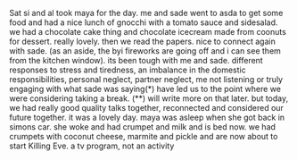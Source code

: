Sat si and al took maya for the day. me and sade went to asda to get some food and had a nice lunch of gnocchi with a tomato sauce and sidesalad. we had a chocolate cake thing and chocolate icecream made from coonuts for dessert. really lovely. then we read the papers. nice to connect again with sade. (as an aside, the byi fireworks are going off and i can see them from the kitchen window). its been tough with me and sade. different responses to stress and tiredness, an imbalance in the domestic responsibilities, personal neglect, partner neglect, me not listening or truly engaging with what sade was saying(*) have led us to the point where we were considering taking a break. (**) will write more on that later. but today, we had really good quality talks together, reconnected and considered our future together. it was a lovely day. maya was asleep when she got back in simons car. she woke and had crumpet and milk and is bed now. we had crumpets with coconut cheese, marmite and pickle and are now about to start Killing Eve. a tv program, not an activity
